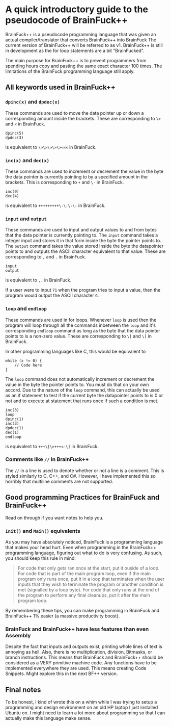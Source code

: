 # A quick introductory guide to the pseudocode of BrainFuck++

BrainFuck++ is a pseudocode programming language that was given an actual compiler/translator that converts BrainFuck++ into BrainFuck
The current version of BrainFuck++ will be referred to as v1.
BrainFuck++ is still in development as the for loop statements are a bit "BrainFucked".

The main purpose for BrainFuck++ is to prevent programmers from spending hours copy and pasting the same exact character 100 times. The limitations of the BrainFuck programming language still apply.

## All keywords used in BrainFuck++

### `dpinc(x)` and `dpdec(x)`

These commands are used to move the data pointer up or down a corresponding amount inside the brackets.
These are corresponding to `\>` and `<` in BrainFuck.

```
dpinc(5)
dpdec(3)
```
is equivalent to `\>\>\>\>\><<<` in BrainFuck.

### `inc(x)` and `dec(x)`

These commands are used to increment or decrement the value in the byte the data pointer is currently pointing to by a specified amount in the brackets.
This is corresponding to `+` and `\-` in BrainFuck.

```
inc(9)
dec(4)
```
is equivalent to `+++++++++\-\-\-\-` in BrainFuck.

### `input` and `output`

These commands are used to input and output values to and from bytes that the data pointer is currently pointing to.
The `input` command takes a integer input and stores it in that form inside the byte the pointer points to.
The `output` command takes the value stored inside the byte the datapointer points to and outputs the ASCII character equivalent to that value.
These are corresponding to `,` and `.` in BrainFuck.

```
input
output
```
is equivalent to `,.` in BrainFuck.

If a user were to input `71` when the program tries to input a value, then the program would output the ASCII character `G`.

### `loop` and `endloop`

These commands are used in for loops. Whenever `loop` is used then the program will loop through all the commands inbetween the `loop` and it's corresponding `endloop` command as long as the byte that the data pointer points to is a non-zero value.
These are corresponding to `\[` and `\]` in BrainFuck.

In other programming languages like C, this would be equivalent to
```
while (x != 0) {
	// Code here
}
```
The `loop` command does not automatically increment or decrement the value in the byte the pointer points to. You must do that on your own accord.
Due to the nature of the `loop` command, this can actually be used as an if statement to test if the current byte the datapointer points to is 0 or not and to execute at statement that runs once if such a condition is met.

```
inc(3)
loop
dpinc(1)
inc(3)
dpdec(1)
dec(1)
endloop
```
is equivalent to `+++\[\>+++<-\]` in BrainFuck.

### Comments like `//` in BrainFuck++

The `//` in a line is used to denote whether or not a line is a comment. This is styled similarly to C, C++, and C#. However, I have implemented this so horribly that multiline comments are not supported.

## Good programming Practices for BrainFuck and BrainFuck++

Read on through if you want notes to help you.

### `Init()` and `Main()` equivalents

As you may have absolutely noticed, BrainFuck is a programming language that makes your head hurt. Even when programming in the BrainFuck++ programming language, figuring out what to do is very confusing. As such, you should keep this rule in mind:

> For code that only gets ran once at the start, put it ouside of a loop.
> For code that is part of the main program loop, even if the main program only runs once, put it in a loop that terminates when the user inputs that they wish to terminate the program or another condition is met \(signalled by a loop byte\).
> For code that only runs at the end of the program to perform any final cleanups, put it after the main program loop.

By remembering these tips, you can make programming in BrainFuck and BrainFuck++ 1% easier \(a massive productivity boost\).

### BrainFuck and BrainFuck++ have less features than even Assembly

Despite the fact that inputs and outputs exist, printing whole lines of text is annoying as hell. Also, there is no multiplication, division, Bitmasks, or branch instructions. This means that BrainFuck and BrainFuck++ should be considered as a VERY primitive machine code. Any functions have to be implemented everywhere they are used. This means creating Code Snippets. Might explore this in the next BF++ version.

## Final notes

To be honest, I kind of wrote this on a whim while I was trying to setup a programming and design environment on an old HP laptop I just installed Ubuntu on.
I might need to learn a lot more about programming so that I can actually make this language make sense.
